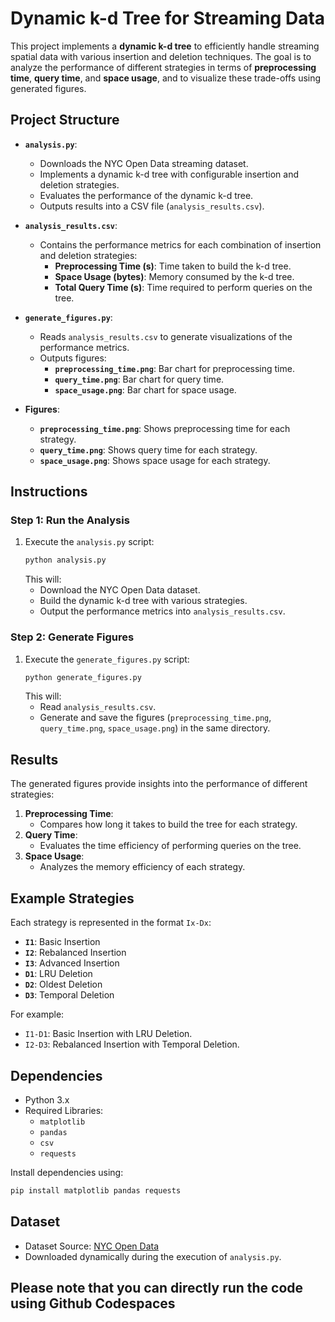 # Dynamic k-d Tree for Streaming Data

This project implements a **dynamic k-d tree** to efficiently handle streaming spatial data with various insertion and deletion techniques. The goal is to analyze the performance of different strategies in terms of **preprocessing time**, **query time**, and **space usage**, and to visualize these trade-offs using generated figures.

## Project Structure

- **`analysis.py`**: 
  - Downloads the NYC Open Data streaming dataset.
  - Implements a dynamic k-d tree with configurable insertion and deletion strategies.
  - Evaluates the performance of the dynamic k-d tree.
  - Outputs results into a CSV file (`analysis_results.csv`).

- **`analysis_results.csv`**: 
  - Contains the performance metrics for each combination of insertion and deletion strategies:
    - **Preprocessing Time (s)**: Time taken to build the k-d tree.
    - **Space Usage (bytes)**: Memory consumed by the k-d tree.
    - **Total Query Time (s)**: Time required to perform queries on the tree.

- **`generate_figures.py`**: 
  - Reads `analysis_results.csv` to generate visualizations of the performance metrics.
  - Outputs figures:
    - **`preprocessing_time.png`**: Bar chart for preprocessing time.
    - **`query_time.png`**: Bar chart for query time.
    - **`space_usage.png`**: Bar chart for space usage.

- **Figures**:
  - **`preprocessing_time.png`**: Shows preprocessing time for each strategy.
  - **`query_time.png`**: Shows query time for each strategy.
  - **`space_usage.png`**: Shows space usage for each strategy.

## Instructions

### Step 1: Run the Analysis
1. Execute the `analysis.py` script:
   ```bash
   python analysis.py
   ```
   This will:
   - Download the NYC Open Data dataset.
   - Build the dynamic k-d tree with various strategies.
   - Output the performance metrics into `analysis_results.csv`.

### Step 2: Generate Figures
1. Execute the `generate_figures.py` script:
   ```bash
   python generate_figures.py
   ```
   This will:
   - Read `analysis_results.csv`.
   - Generate and save the figures (`preprocessing_time.png`, `query_time.png`, `space_usage.png`) in the same directory.

## Results

The generated figures provide insights into the performance of different strategies:
1. **Preprocessing Time**:
   - Compares how long it takes to build the tree for each strategy.
2. **Query Time**:
   - Evaluates the time efficiency of performing queries on the tree.
3. **Space Usage**:
   - Analyzes the memory efficiency of each strategy.

## Example Strategies
Each strategy is represented in the format `Ix-Dx`:
- **`I1`**: Basic Insertion
- **`I2`**: Rebalanced Insertion
- **`I3`**: Advanced Insertion
- **`D1`**: LRU Deletion
- **`D2`**: Oldest Deletion
- **`D3`**: Temporal Deletion

For example:
- `I1-D1`: Basic Insertion with LRU Deletion.
- `I2-D3`: Rebalanced Insertion with Temporal Deletion.

## Dependencies

- Python 3.x
- Required Libraries:
  - `matplotlib`
  - `pandas`
  - `csv`
  - `requests`

Install dependencies using:
```bash
pip install matplotlib pandas requests
```

## Dataset

- Dataset Source: [NYC Open Data](https://data.cityofnewyork.us/resource/t29m-gskq.csv)
- Downloaded dynamically during the execution of `analysis.py`.

## Please note that you can directly run the code using Github Codespaces
